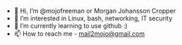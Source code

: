 - 👋 Hi, I’m @mojofreeman or Morgan Johansson Cropper
- 👀 I’m interested in Linux, bash, networking, IT security
- 🌱 I’m currently learning to use github :)
- 📫 How to reach me - mail2mojo@gmail.com

<!---
mojofreeman/mojofreeman is a ✨ special ✨ repository because its `README.md` (this file) appears on your GitHub profile.
You can click the Preview link to take a look at your changes.
--->
